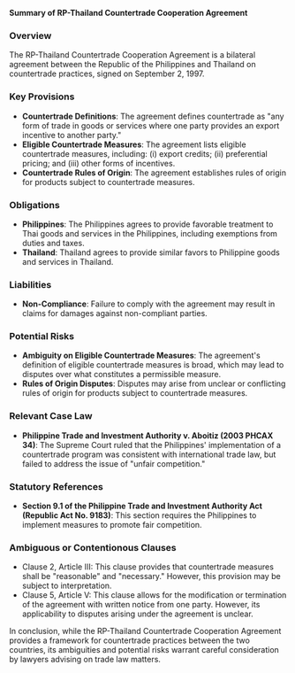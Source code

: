 **Summary of RP-Thailand Countertrade Cooperation Agreement**

### Overview
The RP-Thailand Countertrade Cooperation Agreement is a bilateral agreement between the Republic of the Philippines and Thailand on countertrade practices, signed on September 2, 1997.

### Key Provisions

* **Countertrade Definitions**: The agreement defines countertrade as "any form of trade in goods or services where one party provides an export incentive to another party."
* **Eligible Countertrade Measures**: The agreement lists eligible countertrade measures, including: (i) export credits; (ii) preferential pricing; and (iii) other forms of incentives.
* **Countertrade Rules of Origin**: The agreement establishes rules of origin for products subject to countertrade measures.

### Obligations

* **Philippines**: The Philippines agrees to provide favorable treatment to Thai goods and services in the Philippines, including exemptions from duties and taxes.
* **Thailand**: Thailand agrees to provide similar favors to Philippine goods and services in Thailand.

### Liabilities

* **Non-Compliance**: Failure to comply with the agreement may result in claims for damages against non-compliant parties.

### Potential Risks

* **Ambiguity on Eligible Countertrade Measures**: The agreement's definition of eligible countertrade measures is broad, which may lead to disputes over what constitutes a permissible measure.
* **Rules of Origin Disputes**: Disputes may arise from unclear or conflicting rules of origin for products subject to countertrade measures.

### Relevant Case Law

* **Philippine Trade and Investment Authority v. Aboitiz (2003 PHCAX 34)**: The Supreme Court ruled that the Philippines' implementation of a countertrade program was consistent with international trade law, but failed to address the issue of "unfair competition."

### Statutory References

* **Section 9.1 of the Philippine Trade and Investment Authority Act (Republic Act No. 9183)**: This section requires the Philippines to implement measures to promote fair competition.

### Ambiguous or Contentionous Clauses

* Clause 2, Article III: This clause provides that countertrade measures shall be "reasonable" and "necessary." However, this provision may be subject to interpretation.
* Clause 5, Article V: This clause allows for the modification or termination of the agreement with written notice from one party. However, its applicability to disputes arising under the agreement is unclear.

In conclusion, while the RP-Thailand Countertrade Cooperation Agreement provides a framework for countertrade practices between the two countries, its ambiguities and potential risks warrant careful consideration by lawyers advising on trade law matters.